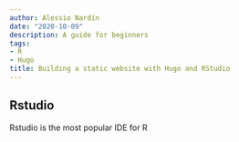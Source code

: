 ```yaml
---
author: Alessio Nardin
date: "2020-10-09"
description: A guide for beginners
tags:
- R
- Hugo
title: Building a static website with Hugo and RStudio
---
```


## Rstudio

Rstudio is the most popular IDE for R
